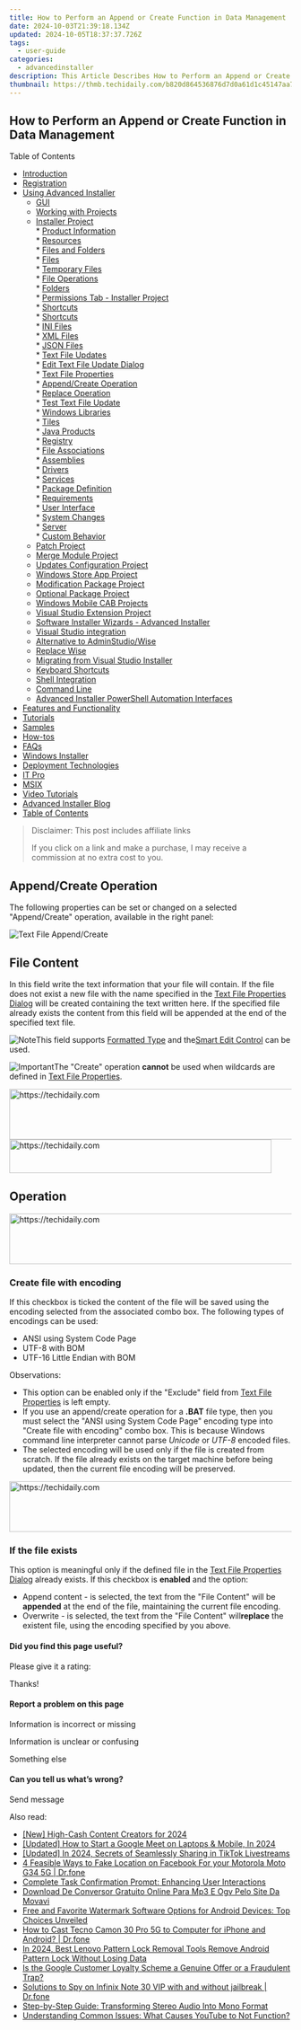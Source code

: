 ```yaml
---
title: How to Perform an Append or Create Function in Data Management
date: 2024-10-03T21:39:18.134Z
updated: 2024-10-05T18:37:37.726Z
tags:
  - user-guide
categories:
  - advancedinstaller
description: This Article Describes How to Perform an Append or Create Function in Data Management
thumbnail: https://thmb.techidaily.com/b820d864536876d7d0a61d1c45147aa7dcf60bfd63d25396a1af928aebb65bae.jpg
---
```


## How to Perform an Append or Create Function in Data Management

Table of Contents

* [Introduction](https://tools.techidaily.com/advancedinstaller/products/)
* [Registration](https://tools.techidaily.com/advancedinstaller/products/)
* [Using Advanced Installer](https://tools.techidaily.com/advancedinstaller/products/)  
   * [GUI](https://tools.techidaily.com/advancedinstaller/products/)  
   * [Working with Projects](https://tools.techidaily.com/advancedinstaller/products/)  
   * [Installer Project](https://tools.techidaily.com/advancedinstaller/products/)  
         * [Product Information](https://tools.techidaily.com/advancedinstaller/products/)  
         * [Resources](https://tools.techidaily.com/advancedinstaller/products/)  
                  * [Files and Folders](https://tools.techidaily.com/advancedinstaller/products/)  
                              * [Files](https://tools.techidaily.com/advancedinstaller/products/)  
                              * [Temporary Files](https://tools.techidaily.com/advancedinstaller/products/)  
                              * [File Operations](https://tools.techidaily.com/advancedinstaller/products/)  
                              * [Folders](https://tools.techidaily.com/advancedinstaller/products/)  
                              * [Permissions Tab - Installer Project](https://tools.techidaily.com/advancedinstaller/products/)  
                              * [Shortcuts](https://tools.techidaily.com/advancedinstaller/products/)  
                              * [Shortcuts](https://tools.techidaily.com/advancedinstaller/products/)  
                              * [INI Files](https://tools.techidaily.com/advancedinstaller/products/)  
                              * [XML Files](https://tools.techidaily.com/advancedinstaller/products/)  
                              * [JSON Files](https://tools.techidaily.com/advancedinstaller/products/)  
                              * [Text File Updates](https://tools.techidaily.com/advancedinstaller/products/)  
                                             * [Edit Text File Update Dialog](https://tools.techidaily.com/advancedinstaller/products/)  
                                                               * [Text File Properties](https://tools.techidaily.com/advancedinstaller/products/)  
                                                               * [Append/Create Operation](https://tools.techidaily.com/advancedinstaller/products/)  
                                                               * [Replace Operation](https://tools.techidaily.com/advancedinstaller/products/)  
                                                               * [Test Text File Update](https://tools.techidaily.com/advancedinstaller/products/)  
                              * [Windows Libraries](https://tools.techidaily.com/advancedinstaller/products/)  
                  * [Tiles](https://tools.techidaily.com/advancedinstaller/products/)  
                  * [Java Products](https://tools.techidaily.com/advancedinstaller/products/)  
                  * [Registry](https://tools.techidaily.com/advancedinstaller/products/)  
                  * [File Associations](https://tools.techidaily.com/advancedinstaller/products/)  
                  * [Assemblies](https://tools.techidaily.com/advancedinstaller/products/)  
                  * [Drivers](https://tools.techidaily.com/advancedinstaller/products/)  
                  * [Services](https://tools.techidaily.com/advancedinstaller/products/)  
         * [Package Definition](https://tools.techidaily.com/advancedinstaller/products/)  
         * [Requirements](https://tools.techidaily.com/advancedinstaller/products/)  
         * [User Interface](https://tools.techidaily.com/advancedinstaller/products/)  
         * [System Changes](https://tools.techidaily.com/advancedinstaller/products/)  
         * [Server](https://tools.techidaily.com/advancedinstaller/products/)  
         * [Custom Behavior](https://tools.techidaily.com/advancedinstaller/products/)  
   * [Patch Project](https://tools.techidaily.com/advancedinstaller/products/)  
   * [Merge Module Project](https://tools.techidaily.com/advancedinstaller/products/)  
   * [Updates Configuration Project](https://tools.techidaily.com/advancedinstaller/products/)  
   * [Windows Store App Project](https://tools.techidaily.com/advancedinstaller/products/)  
   * [Modification Package Project](https://tools.techidaily.com/advancedinstaller/products/)  
   * [Optional Package Project](https://tools.techidaily.com/advancedinstaller/products/)  
   * [Windows Mobile CAB Projects](https://tools.techidaily.com/advancedinstaller/products/)  
   * [Visual Studio Extension Project](https://tools.techidaily.com/advancedinstaller/products/)  
   * [Software Installer Wizards - Advanced Installer](https://tools.techidaily.com/advancedinstaller/products/)  
   * [Visual Studio integration](https://tools.techidaily.com/advancedinstaller/products/)  
   * [Alternative to AdminStudio/Wise](https://tools.techidaily.com/advancedinstaller/products/)  
   * [Replace Wise](https://tools.techidaily.com/advancedinstaller/products/)  
   * [Migrating from Visual Studio Installer](https://tools.techidaily.com/advancedinstaller/products/)  
   * [Keyboard Shortcuts](https://tools.techidaily.com/advancedinstaller/products/)  
   * [Shell Integration](https://tools.techidaily.com/advancedinstaller/products/)  
   * [Command Line](https://tools.techidaily.com/advancedinstaller/products/)  
   * [Advanced Installer PowerShell Automation Interfaces](https://tools.techidaily.com/advancedinstaller/products/)
* [Features and Functionality](https://tools.techidaily.com/advancedinstaller/products/)
* [Tutorials](https://tools.techidaily.com/advancedinstaller/products/)
* [Samples](https://tools.techidaily.com/advancedinstaller/products/)
* [How-tos](https://tools.techidaily.com/advancedinstaller/products/)
* [FAQs](https://tools.techidaily.com/advancedinstaller/products/)
* [Windows Installer](https://tools.techidaily.com/advancedinstaller/products/)
* [Deployment Technologies](https://tools.techidaily.com/advancedinstaller/products/)
* [IT Pro](https://tools.techidaily.com/advancedinstaller/products/)
* [MSIX](https://tools.techidaily.com/advancedinstaller/products/)
* [Video Tutorials](https://tools.techidaily.com/advancedinstaller/products/)
* [Advanced Installer Blog](https://tools.techidaily.com/advancedinstaller/products/)
* [Table of Contents](https://tools.techidaily.com/advancedinstaller/products/)

>  Disclaimer: This post includes affiliate links
>
>  If you click on a link and make a purchase, I may receive a commission at no extra cost to you.
>

## Append/Create Operation

The following properties can be set or changed on a selected "Append/Create" operation, available in the right panel:

![Text File Append/Create](https://cdn.advancedinstaller.com/img/dialog/txt-create-append.png "Text File Append/Create")  

## File Content

In this field write the text information that your file will contain. If the file does not exist a new file with the name specified in the [Text File Properties Dialog](https://tools.techidaily.com/advancedinstaller/products/) will be created containing the text written here. If the specified file already exists the content from this field will be appended at the end of the specified text file. 

![Note](https://cdn.advancedinstaller.com/svg/common/IconMessageNote.svg)This field supports [Formatted Type](https://tools.techidaily.com/advancedinstaller/products/) and the[Smart Edit Control](https://tools.techidaily.com/advancedinstaller/products/) can be used.

![Important](https://cdn.advancedinstaller.com/svg/common/IconMessageInfo.svg)The "Create" operation **cannot** be used when wildcards are defined in [Text File Properties](https://tools.techidaily.com/advancedinstaller/products/).

<!-- affiliate ads begin -->
<a href="https://appsumo.8odi.net/c/5597632/2082536/7443" target="_top" id="2082536">
  <img src="//a.impactradius-go.com/display-ad/7443-2082536" border="0" alt="https://techidaily.com" width="728" height="90"/>
</a>
<img height="0" width="0" src="https://appsumo.8odi.net/i/5597632/2082536/7443" style="position:absolute;visibility:hidden;" border="0" />
<!-- affiliate ads end -->

<!-- affiliate ads begin -->
<a href="https://bluettius.sjv.io/c/5597632/2139122/17108" target="_top" id="2139122">
  <img src="//a.impactradius-go.com/display-ad/17108-2139122" border="0" alt="https://techidaily.com" width="468" height="60"/>
</a>
<img height="0" width="0" src="https://bluettius.sjv.io/i/5597632/2139122/17108" style="position:absolute;visibility:hidden;" border="0" />
<!-- affiliate ads end -->

## Operation

<!-- affiliate ads begin -->
<a href="https://appsumo.8odi.net/c/5597632/2137380/7443" target="_top" id="2137380">
  <img src="//a.impactradius-go.com/display-ad/7443-2137380" border="0" alt="https://techidaily.com" width="728" height="90"/>
</a>
<img height="0" width="0" src="https://appsumo.8odi.net/i/5597632/2137380/7443" style="position:absolute;visibility:hidden;" border="0" />
<!-- affiliate ads end -->

### Create file with encoding

If this checkbox is ticked the content of the file will be saved using the encoding selected from the associated combo box. The following types of encodings can be used:

* ANSI using System Code Page
* UTF-8 with BOM
* UTF-16 Little Endian with BOM

 Observations:

* This option can be enabled only if the "Exclude" field from [Text File Properties](https://tools.techidaily.com/advancedinstaller/products/) is left empty.
* If you use an append/create operation for a **.BAT** file type, then you must select the "ANSI using System Code Page" encoding type into "Create file with encoding" combo box. This is because Windows command line interpreter cannot parse _Unicode_ or _UTF-8_ encoded files.
* The selected encoding will be used only if the file is created from scratch. If the file already exists on the target machine before being updated, then the current file encoding will be preserved.

<!-- affiliate ads begin -->
<a href="https://appsumo.8odi.net/c/5597632/2123732/7443" target="_top" id="2123732">
  <img src="//a.impactradius-go.com/display-ad/7443-2123732" border="0" alt="https://techidaily.com" width="600" height="90"/>
</a>
<img height="0" width="0" src="https://appsumo.8odi.net/i/5597632/2123732/7443" style="position:absolute;visibility:hidden;" border="0" />
<!-- affiliate ads end -->

### If the file exists

This option is meaningful only if the defined file in the [Text File Properties Dialog](https://tools.techidaily.com/advancedinstaller/products/) already exists. If this checkbox is **enabled** and the option:

* Append content - is selected, the text from the "File Content" will be **appended** at the end of the file, maintaining the current file encoding.
* Overwrite - is selected, the text from the "File Content" will**replace** the existent file, using the encoding specified by you above.

#### Did you find this page useful?

Please give it a rating:

 Thanks!

#### Report a problem on this page

Information is incorrect or missing

Information is unclear or confusing

Something else

#### Can you tell us what’s wrong?

Send message

<ins class="adsbygoogle"
     style="display:block"
     data-ad-format="autorelaxed"
     data-ad-client="ca-pub-7571918770474297"
     data-ad-slot="1223367746"></ins>

<ins class="adsbygoogle"
     style="display:block"
     data-ad-client="ca-pub-7571918770474297"
     data-ad-slot="8358498916"
     data-ad-format="auto"
     data-full-width-responsive="true"></ins>

<span class="atpl-alsoreadstyle">Also read:</span>
<div><ul>
<li><a href="https://eaxpv-info.techidaily.com/new-high-cash-content-creators-for-2024/"><u>[New] High-Cash Content Creators for 2024</u></a></li>
<li><a href="https://screen-capture.techidaily.com/updated-how-to-start-a-google-meet-on-laptops-and-mobile-in-2024/"><u>[Updated] How to Start a Google Meet on Laptops & Mobile, In 2024</u></a></li>
<li><a href="https://tiktok-videos.techidaily.com/updated-in-2024-secrets-of-seamlessly-sharing-in-tiktok-livestreams/"><u>[Updated] In 2024, Secrets of Seamlessly Sharing in TikTok Livestreams</u></a></li>
<li><a href="https://location-social.techidaily.com/4-feasible-ways-to-fake-location-on-facebook-for-your-motorola-moto-g34-5g-drfone-by-drfone-virtual-android/"><u>4 Feasible Ways to Fake Location on Facebook For your Motorola Moto G34 5G | Dr.fone</u></a></li>
<li><a href="https://fox-pages.techidaily.com/complete-task-confirmation-prompt-enhancing-user-interactions/"><u>Complete Task Confirmation Prompt: Enhancing User Interactions</u></a></li>
<li><a href="https://technical-tips.techidaily.com/download-de-conversor-gratuito-online-para-mp3-e-ogv-pelo-site-da-movavi/"><u>Download De Conversor Gratuito Online Para Mp3 E Ogv Pelo Site Da Movavi</u></a></li>
<li><a href="https://fox-pages.techidaily.com/free-and-favorite-watermark-software-options-for-android-devices-top-choices-unveiled/"><u>Free and Favorite Watermark Software Options for Android Devices: Top Choices Unveiled</u></a></li>
<li><a href="https://screen-mirror.techidaily.com/how-to-cast-tecno-camon-30-pro-5g-to-computer-for-iphone-and-android-drfone-by-drfone-android/"><u>How to Cast Tecno Camon 30 Pro 5G to Computer for iPhone and Android? | Dr.fone</u></a></li>
<li><a href="https://android-unlock.techidaily.com/in-2024-best-lenovo-pattern-lock-removal-tools-remove-android-pattern-lock-without-losing-data-by-drfone-android/"><u>In 2024, Best Lenovo Pattern Lock Removal Tools Remove Android Pattern Lock Without Losing Data</u></a></li>
<li><a href="https://fox-pages.techidaily.com/is-the-google-customer-loyalty-scheme-a-genuine-offer-or-a-fraudulent-trap/"><u>Is the Google Customer Loyalty Scheme a Genuine Offer or a Fraudulent Trap?</u></a></li>
<li><a href="https://android-location-track.techidaily.com/solutions-to-spy-on-infinix-note-30-vip-with-and-without-jailbreak-drfone-by-drfone-virtual-android/"><u>Solutions to Spy on Infinix Note 30 VIP with and without jailbreak | Dr.fone</u></a></li>
<li><a href="https://fox-pages.techidaily.com/step-by-step-guide-transforming-stereo-audio-into-mono-format/"><u>Step-by-Step Guide: Transforming Stereo Audio Into Mono Format</u></a></li>
<li><a href="https://tech-renaissance.techidaily.com/understanding-common-issues-what-causes-youtube-to-not-function/"><u>Understanding Common Issues: What Causes YouTube to Not Function?</u></a></li>
</ul></div>

